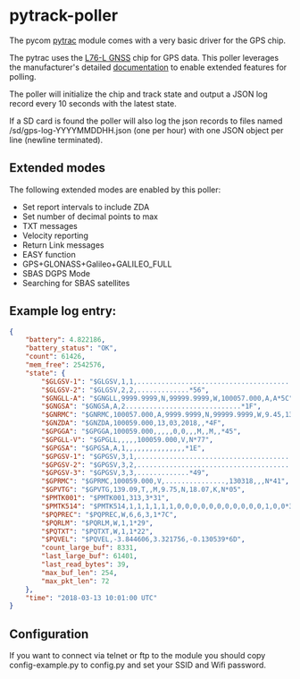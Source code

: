 # pytrack-poller

The pycom [pytrac](https://pycom.io/product/pytrack/) module comes with a very basic driver for the GPS chip.

The pytrac uses the [L76-L GNSS](http://www.quectel.com/product/l76l.htm) chip for GPS data. This poller leverages the manufacturer's detailed [documentation](http://www.quectel.com/Qdownload/L76.zip) to enable extended features for polling.

The poller will initialize the chip and track state and output a JSON log record every 10 seconds with the latest state.

If a SD card is found the poller will also log the json records to files named /sd/gps-log-YYYYMMDDHH.json (one per hour) with one JSON object per line (newline terminated).

## Extended modes

The following extended modes are enabled by this poller:

* Set report intervals to include ZDA
* Set number of decimal points to max
* TXT messages
* Velocity reporting
* Return Link messages
* EASY function
* GPS+GLONASS+Galileo+GALILEO_FULL
* SBAS DGPS Mode
* Searching for SBAS satellites

## Example log entry:

```json
{
    "battery": 4.822186,
    "battery_status": "OK",
    "count": 61426,
    "mem_free": 2542576,
    "state": {
        "$GLGSV-1": "$GLGSV,1,1,..............................................*6A",
        "$GLGSV-2": "$GLGSV,2,2,.............*56",
        "$GNGLL-A": "$GNGLL,9999.9999,N,99999.9999,W,100057.000,A,A*5C",
        "$GNGSA": "$GNGSA,A,2.............................*1F",
        "$GNRMC": "$GNRMC,100057.000,A,9999.9999,N,99999.9999,W,9.45,137.90,130318,,,A*67",
        "$GNZDA": "$GNZDA,100059.000,13,03,2018,,*4F",
        "$GPGGA": "$GPGGA,100059.000,,,,,0,0,,,M,,M,,*45",
        "$GPGLL-V": "$GPGLL,,,,,100059.000,V,N*77",
        "$GPGSA": "$GPGSA,A,1,,,,,,,,,,,,,,,*1E",
        "$GPGSV-1": "$GPGSV,3,1,....................................................*7E",
        "$GPGSV-2": "$GPGSV,3,2,..............................................*7A",
        "$GPGSV-3": "$GPGSV,3,3,.............*49",
        "$GPRMC": "$GPRMC,100059.000,V,...............,130318,,,N*41",
        "$GPVTG": "$GPVTG,139.09,T,,M,9.75,N,18.07,K,N*05",
        "$PMTK001": "$PMTK001,313,3*31",
        "$PMTK514": "$PMTK514,1,1,1,1,1,1,0,0,0,0,0,0,0,0,0,0,0,1,0,0*33",
        "$PQPREC": "$PQPREC,W,6,6,3,1*7C",
        "$PQRLM": "$PQRLM,W,1,1*29",
        "$PQTXT": "$PQTXT,W,1,1*22",
        "$PQVEL": "$PQVEL,-3.844606,3.321756,-0.130539*6D",
        "count_large_buf": 8331,
        "last_large_buf": 61401,
        "last_read_bytes": 39,
        "max_buf_len": 254,
        "max_pkt_len": 72
    },
    "time": "2018-03-13 10:01:00 UTC"
}
```

## Configuration

If you want to connect via telnet or ftp to the module you should copy config-example.py to config.py and set your SSID and Wifi password.



